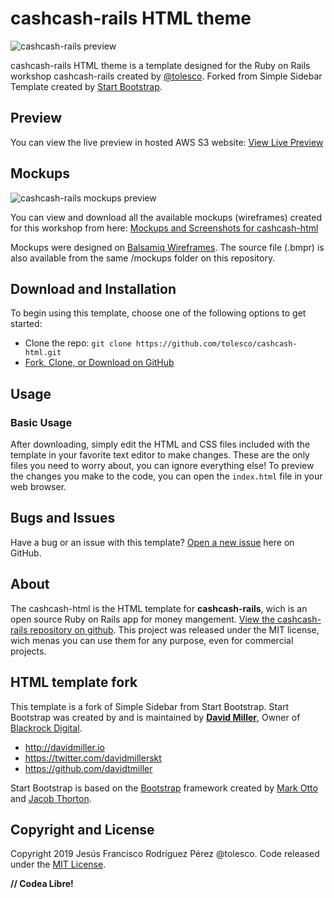 # cashcash-rails HTML theme

![cashcash-rails preview](https://cashcash-html.s3.amazonaws.com/cashcash-header-preview.png)

cashcash-rails HTML theme is a template designed for the Ruby on Rails workshop cashcash-rails created by [@tolesco](https://github.com/tolesco). Forked from Simple Sidebar Template created by [Start Bootstrap](http://startbootstrap.com/).

## Preview
You can view the live preview in hosted AWS S3 website: [View Live Preview](http://cashcash-html.s3-website-us-east-1.amazonaws.com/)

## Mockups

![cashcash-rails mockups preview](https://cashcash-html.s3.amazonaws.com/mockups-preview.png)

You can view and download all the available mockups (wireframes) created for this workshop from here: [Mockups and Screenshots for cashcash-html](https://github.com/tolesco/cashcash-html/tree/master/mockups)

Mockups were designed on [Balsamiq Wireframes](https://balsamiq.com/wireframes/). The source file (.bmpr) is also available from the same /mockups folder on this repository.

## Download and Installation

To begin using this template, choose one of the following options to get started:
* Clone the repo: `git clone https://github.com/tolesco/cashcash-html.git`
* [Fork, Clone, or Download on GitHub](https://github.com/tolesco/cashcash-html)

## Usage

### Basic Usage

After downloading, simply edit the HTML and CSS files included with the template in your favorite text editor to make changes. These are the only files you need to worry about, you can ignore everything else! To preview the changes you make to the code, you can open the `index.html` file in your web browser.

## Bugs and Issues

Have a bug or an issue with this template? [Open a new issue](https://github.com/tolesco/cashcash-html/issues) here on GitHub.

## About

The cashcash-html is the HTML template for **cashcash-rails**, wich is an open source Ruby on Rails app for money mangement. [View the cashcash-rails repository on github](https://github.com/tolesco/cashcash-rails). This project was released under the MIT license, wich menas you can use them for any purpose, even for commercial projects.

## HTML template fork

This template is a fork of Simple Sidebar from Start Bootstrap. Start Bootstrap was created by and is maintained by **[David Miller](http://davidmiller.io/)**, Owner of [Blackrock Digital](http://blackrockdigital.io/).

* http://davidmiller.io
* https://twitter.com/davidmillerskt
* https://github.com/davidtmiller

Start Bootstrap is based on the [Bootstrap](http://getbootstrap.com/) framework created by [Mark Otto](https://twitter.com/mdo) and [Jacob Thorton](https://twitter.com/fat).

## Copyright and License

Copyright 2019 Jesús Francisco Rodríguez Pérez @tolesco. Code released under the [MIT License](https://github.com/tolesco/cashcash-html/blob/master/LICENSE).

**// Codea Libre!**